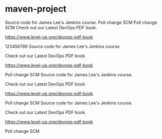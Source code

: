 # maven-project
Source code for James Lee's Jenkins course.
Poll change SCM
Poll change SCM
Check out our Latest DevOps PDF book.

https://www.level-up.one/devops-pdf-book

123456789
Source code for James Lee's Jenkins course.

Check out our Latest DevOps PDF book.

https://www.level-up.one/devops-pdf-book

Poll change SCM
Source code for James Lee's Jenkins course.

Check out our Latest DevOps PDF book.

https://www.level-up.one/devops-pdf-book

Poll change SCM
Source code for James Lee's Jenkins course.

Check out our Latest DevOps PDF book.

https://www.level-up.one/devops-pdf-book

Poll change SCM
